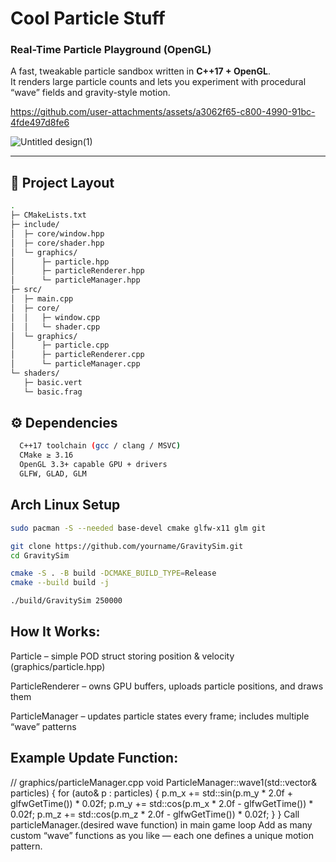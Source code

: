 # Cool Particle Stuff
### Real-Time Particle Playground (OpenGL)

A fast, tweakable particle sandbox written in **C++17 + OpenGL**.  
It renders large particle counts and lets you experiment with procedural “wave” fields and gravity-style motion.


https://github.com/user-attachments/assets/a3062f65-c800-4990-91bc-4fde497d8fe6


![Untitled design(1)](https://github.com/user-attachments/assets/3436b520-b868-4c3f-83ee-27df2cc5a22d)

---

## 🧱 Project Layout
```bash
.
├─ CMakeLists.txt
├─ include/
│  ├─ core/window.hpp
│  ├─ core/shader.hpp
│  └─ graphics/
│      ├─ particle.hpp
│      ├─ particleRenderer.hpp
│      └─ particleManager.hpp
├─ src/
│  ├─ main.cpp
│  ├─ core/
│  │   ├─ window.cpp
│  │   └─ shader.cpp
│  └─ graphics/
│      ├─ particle.cpp
│      ├─ particleRenderer.cpp
│      └─ particleManager.cpp
└─ shaders/
   ├─ basic.vert
   └─ basic.frag
```
## ⚙️ Dependencies
```bash
  C++17 toolchain (gcc / clang / MSVC)
  CMake ≥ 3.16
  OpenGL 3.3+ capable GPU + drivers
  GLFW, GLAD, GLM
```
## Arch Linux Setup
```bash
sudo pacman -S --needed base-devel cmake glfw-x11 glm git

git clone https://github.com/yourname/GravitySim.git
cd GravitySim

cmake -S . -B build -DCMAKE_BUILD_TYPE=Release
cmake --build build -j

./build/GravitySim 250000
```
## How It Works:
  Particle – simple POD struct storing position & velocity (graphics/particle.hpp)
  
  ParticleRenderer – owns GPU buffers, uploads particle positions, and draws them
  
  ParticleManager – updates particle states every frame; includes multiple “wave” patterns

## Example Update Function:
// graphics/particleManager.cpp
void ParticleManager::wave1(std::vector<Particle>& particles) {
    for (auto& p : particles) {
        p.m_x += std::sin(p.m_y * 2.0f + glfwGetTime()) * 0.02f;
        p.m_y += std::cos(p.m_x * 2.0f - glfwGetTime()) * 0.02f;
        p.m_z += std::cos(p.m_z * 2.0f - glfwGetTime()) * 0.02f;
    }
}
Call particleManager.(desired wave function) in main game loop
Add as many custom “wave” functions as you like — each one defines a unique motion pattern.

